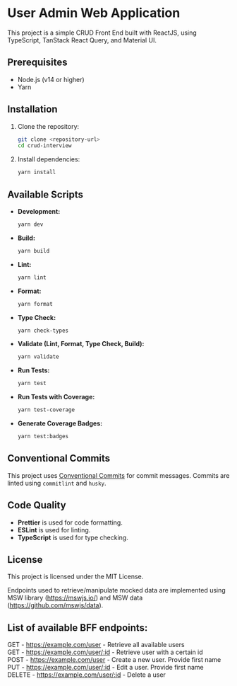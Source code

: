 # User Admin Web Application

This project is a simple CRUD Front End built with ReactJS, using TypeScript, TanStack React Query, and Material UI.

## Prerequisites

- Node.js (v14 or higher)
- Yarn

## Installation

1. Clone the repository:
   ```sh
   git clone <repository-url>
   cd crud-interview
   ```

2. Install dependencies:
   ```sh
   yarn install
   ```

## Available Scripts

- **Development:**
  ```sh
  yarn dev
  ```

- **Build:**
  ```sh
  yarn build
  ```

- **Lint:**
  ```sh
  yarn lint
  ```

- **Format:**
  ```sh
  yarn format
  ```

- **Type Check:**
  ```sh
  yarn check-types
  ```

- **Validate (Lint, Format, Type Check, Build):**
  ```sh
  yarn validate
  ```

- **Run Tests:**
  ```sh
  yarn test
  ```

- **Run Tests with Coverage:**
  ```sh
  yarn test-coverage
  ```

- **Generate Coverage Badges:**
  ```sh
  yarn test:badges
  ```

## Conventional Commits

This project uses [Conventional Commits](https://www.conventionalcommits.org/) for commit messages. Commits are linted using `commitlint` and `husky`.

## Code Quality

- **Prettier** is used for code formatting.
- **ESLint** is used for linting.
- **TypeScript** is used for type checking.

## License

This project is licensed under the MIT License.

Endpoints used to retrieve/manipulate mocked data are implemented using MSW library (https://mswjs.io/) and MSW data (https://github.com/mswjs/data).

## List of available BFF endpoints:

GET - https://example.com/user - Retrieve all available users  
GET - https://example.com/user/:id - Retrieve user with a certain id  
POST - https://example.com/user - Create a new user. Provide first name  
PUT - https://example.com/user/:id - Edit a user. Provide first name  
DELETE - https://example.com/user/:id - Delete a user

